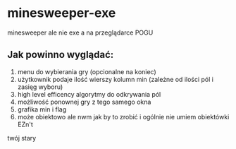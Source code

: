 # minesweeper-exe
minesweeper ale nie exe a na przeglądarce POGU

## Jak powinno wyglądać: 
1. menu do wybierania gry (opcionalne na koniec)
2. użytkownik podaje ilość wierszy kolumn min (zależne od ilości pól i zasięg wyboru)
3. high level efficency algorytmy do odkrywania pól 
4. możliwość ponownej gry z tego samego okna
5. grafika min i flag
6. może obiektowo ale nwm jak by to zrobić i ogólnie nie umiem obiektówki EZn't



twój stary
